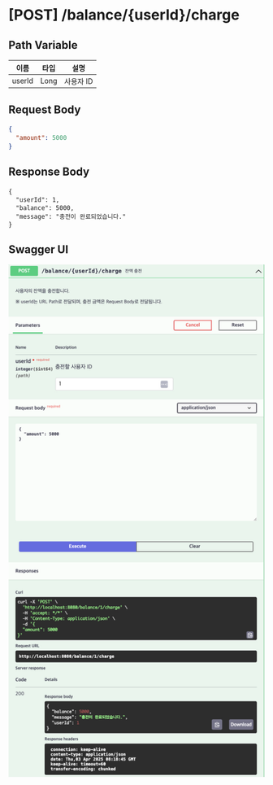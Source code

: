 # [POST] /balance/{userId}/charge

## Path Variable

| 이름     | 타입   | 설명       |
|----------|--------|------------|
| userId   | Long   | 사용자 ID |

## Request Body

```json
{
  "amount": 5000
}
```
## Response Body
```
{
  "userId": 1,
  "balance": 5000,
  "message": "충전이 완료되었습니다."
}
```

## Swagger UI

![Swagger UI](./charge-balance-ui.png)